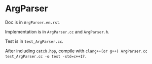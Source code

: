 ArgParser
============

Doc is in `ArgParser.en.rst`.

Implementation is in `ArgParser.cc` and `ArgParser.h`.

Test is in `test_ArgParser.cc`.

After including `catch.hpp`, compile with `clang++(or g++) ArgParser.cc test_ArgParser.cc -o test -std=c++17`.
